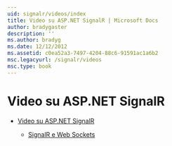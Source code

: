 ```yaml
---
uid: signalr/videos/index
title: Video su ASP.NET SignalR | Microsoft Docs
author: bradygaster
description: ''
ms.author: bradyg
ms.date: 12/12/2012
ms.assetid: c0ea52a3-7497-4204-88c6-91591ac1a6b2
msc.legacyurl: /signalr/videos
msc.type: book
---
```

<a name="aspnet-signalr-videos"></a>Video su ASP.NET SignalR
====================
- [Video su ASP.NET SignalR](getting-started/index.md)

    - [SignalR e Web Sockets](getting-started/signalr-and-web-sockets.md)
